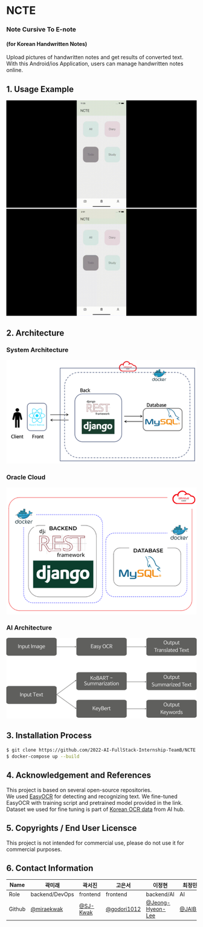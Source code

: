 # NCTE
### Note Cursive To E-note  
#### (for Korean Handwritten Notes)  
Upload pictures of handwritten notes and get results of converted text.  
With this Android/ios Application, users can manage handwritten notes online.  

## 1. Usage Example  
![demo 1](image_files/demo.gif)
![demo 2](image_files/demo2.gif)  

## 2. Architecture  
### System Architecture  
![system architecture](image_files/system_architecture.png)  

### Oracle Cloud  
![oracle cloud](image_files/docker_containers.png)  

### AI Architecture  
![ai architecure](image_files/AI_architecture.png)  

## 3. Installation Process  
```bash
$ git clone https://github.com/2022-AI-FullStack-Internship-TeamB/NCTE.git
$ docker-compose up --build
```  

## 4. Acknowledgement and References  
This project is based on several open-source repositories.  
We used [EasyOCR](https://github.com/JaidedAI/EasyOCR) for detecting and recognizing text. We fine-tuned EasyOCR with training script and pretrained model provided in the link.  
Dataset we used for fine tuning is part of [Korean OCR data](https://www.aihub.or.kr/aihubdata/data/view.do?currMenu=115&topMenu=100&aihubDataSe=realm&dataSetSn=91) from AI hub.


## 5. Copyrights / End User Licensce
This project is not intended for commercial use, please do not use it for commercial purposes.  

## 6. Contact Information  
|Name|곽미래|곽서진|고은서|이정현|최정민
|------|---|---|---|---|---|
|Role|backend/DevOps|frontend|frontend|backend/AI|AI|
|Github|[@miraekwak](https://github.com/miraekwak)|[@SJ-Kwak](https://github.com/SJ-Kwak)|[@godori1012](https://github.com/godori1012)|[@Jeong-Hyeon-Lee](https://github.com/Jeong-Hyeon-Lee)|[@JAIBC](https://github.com/JAIBC)|
